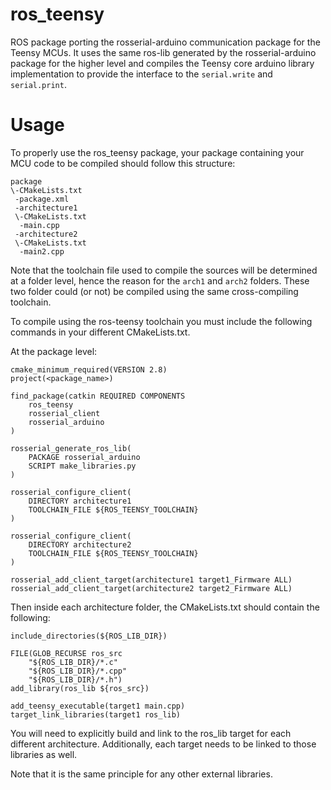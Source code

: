 ros_teensy
============

ROS package porting the rosserial-arduino communication package for the Teensy
MCUs. It uses the same ros-lib generated by the rosserial-arduino package for 
the higher level and compiles the Teensy core arduino library implementation 
to provide the interface to the `serial.write` and `serial.print`.

Usage
===

To properly use the ros_teensy package, your package containing your MCU code
to be compiled should follow this structure:

```
package
\-CMakeLists.txt
 -package.xml
 -architecture1
 \-CMakeLists.txt
  -main.cpp
 -architecture2
 \-CMakeLists.txt
  -main2.cpp
```

Note that the toolchain file used to compile the sources will be determined at
a folder level, hence the reason for the `arch1` and `arch2` folders. These two
folder could (or not) be compiled using the same cross-compiling toolchain.

To compile using the ros-teensy toolchain you must include the following
commands in your different CMakeLists.txt.

At the package level:

```
cmake_minimum_required(VERSION 2.8)
project(<package_name>)

find_package(catkin REQUIRED COMPONENTS
    ros_teensy
    rosserial_client
    rosserial_arduino
)

rosserial_generate_ros_lib(
    PACKAGE rosserial_arduino
    SCRIPT make_libraries.py
)

rosserial_configure_client(
    DIRECTORY architecture1
    TOOLCHAIN_FILE ${ROS_TEENSY_TOOLCHAIN}
)

rosserial_configure_client(
    DIRECTORY architecture2
    TOOLCHAIN_FILE ${ROS_TEENSY_TOOLCHAIN}
)

rosserial_add_client_target(architecture1 target1_Firmware ALL)
rosserial_add_client_target(architecture2 target2_Firmware ALL)
```

Then inside each architecture folder, the CMakeLists.txt should contain the
following:

```
include_directories(${ROS_LIB_DIR})

FILE(GLOB_RECURSE ros_src
    "${ROS_LIB_DIR}/*.c"
    "${ROS_LIB_DIR}/*.cpp"
    "${ROS_LIB_DIR}/*.h")
add_library(ros_lib ${ros_src})

add_teensy_executable(target1 main.cpp)
target_link_libraries(target1 ros_lib)
```

You will need to explicitly build and link to the ros_lib target for each 
different architecture. Additionally, each target needs to be linked to those 
libraries as well.

Note that it is the same principle for any other external libraries.

